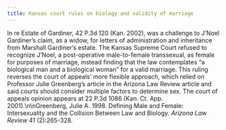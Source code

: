 ```yaml
---
title: Kansas court rules on biology and validity of marriage
---
```


In re Estate of Gardiner, 42 P.3d 120 (Kan. 2002), was a challenge to J&#8217;Noel Gardiner&#8217;s claim, as a widow, for letters of administration and inheritance from Marshall Gardiner&#8217;s estate. The Kansas Supreme Court refused to recognize J&#8217;Noel, a post-operative male-to-female transsexual, as female for purposes of marriage, instead finding that the law contemplates &#8220;a biological man and a biological woman&#8221; for a valid marriage. This ruling reverses the court of appeals&#8217; more flexible approach, which relied on Professor Julie Greenberg&#8217;s article in the Arizona Law Review article and said courts should consider multiple factors to determine sex. The court of appeals opinion appears at 22 P.3d 1086 (Kan. Ct. App. 2001).\n\nGreenberg, Julie A. 1998. Defining Male and Female: Intersexuality and the Collision Between Law and Biology. _Arizona Law Review_ 41 (2):265-328.